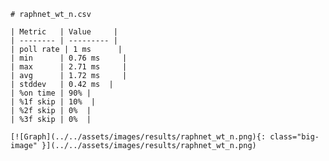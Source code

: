 
    # raphnet_wt_n.csv

    | Metric   | Value     |
    | -------- | --------- |
    | poll rate | 1 ms      |
    | min      | 0.76 ms     |
    | max      | 2.71 ms     |
    | avg      | 1.72 ms     |
    | stddev   | 0.42 ms  |
    | %on time | 90% |
    | %1f skip | 10%  |
    | %2f skip | 0%  |
    | %3f skip | 0%  |

    [![Graph](../../assets/images/results/raphnet_wt_n.png){: class="big-image" }](../../assets/images/results/raphnet_wt_n.png)

    